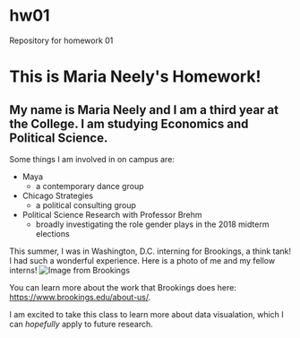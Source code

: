 # hw01
Repository for homework 01

# This is Maria Neely's Homework!

## My name is **Maria Neely** and I am a third year at the College. I am studying Economics and Political Science. 

Some things I am involved in on campus are: 
* Maya
  * a contemporary dance group
* Chicago Strategies
  * a political consulting group
* Political Science Research with Professor Brehm
  * broadly investigating the role gender plays in the 2018 midterm elections

This summer, I was in Washington, D.C. interning for Brookings, a think tank! I had such a wonderful experience. Here is a photo of me and my fellow interns!
![Image from Brookings](https://brookings.icims.com/icims2/servlet/icims2?module=AppInert&action=download&id=137497&hashed=-1980672384)

You can learn more about the work that Brookings does here:
https://www.brookings.edu/about-us/.

I am excited to take this class to learn more about data visualation, which I can *hopefully* apply to future research. 

